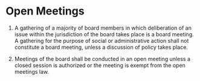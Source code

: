 # Open Meetings

1. A gathering of a majority of board members in which deliberation of an issue within the jurisdiction of the board takes place is a board meeting. A gathering for the purpose of social or administrative action shall not constitute a board meeting, unless a discussion of policy takes place. 

1. Meetings of the board shall be conducted in an open meeting unless a closed session is authorized or the meeting is exempt from the open meetings law. 
